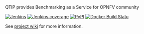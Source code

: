 QTIP provides Benchmarking as a Service for OPNFV community

[![Jenkins](https://img.shields.io/jenkins/s/https/build.opnfv.org/ci/view/qtip/job/qtip-verify-master.svg)](https://build.opnfv.org/ci/view/qtip/job/qtip-verify-master/)
[![Jenkins coverage](https://img.shields.io/jenkins/c/https/build.opnfv.org/ci/view/qtip/job/qtip-verify-master.svg)](https://build.opnfv.org/ci/view/qtip/job/qtip-verify-master/cobertura)
[![PyPI](https://img.shields.io/pypi/v/qtip.svg)](https://pypi.python.org/pypi/qtip)
[![Docker Build Statu](https://img.shields.io/docker/build/qtipbench/qtip.svg)](https://hub.docker.com/r/qtipbench/qtip/)

See [project wiki](https://wiki.opnfv.org/display/qtip) for more information.
